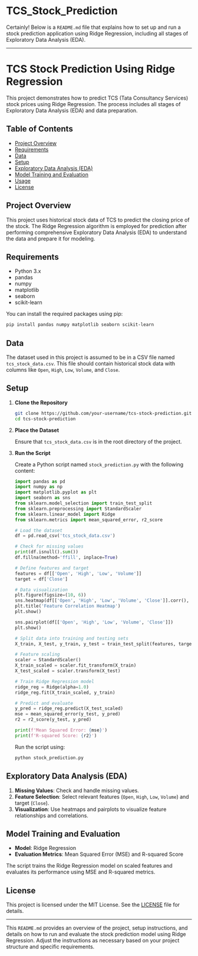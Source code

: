 # TCS_Stock_Prediction

Certainly! Below is a `README.md` file that explains how to set up and run a stock prediction application using Ridge Regression, including all stages of Exploratory Data Analysis (EDA).

---

# TCS Stock Prediction Using Ridge Regression

This project demonstrates how to predict TCS (Tata Consultancy Services) stock prices using Ridge Regression. The process includes all stages of Exploratory Data Analysis (EDA) and data preparation.

## Table of Contents

- [Project Overview](#project-overview)
- [Requirements](#requirements)
- [Data](#data)
- [Setup](#setup)
- [Exploratory Data Analysis (EDA)](#exploratory-data-analysis-eda)
- [Model Training and Evaluation](#model-training-and-evaluation)
- [Usage](#usage)
- [License](#license)

## Project Overview

This project uses historical stock data of TCS to predict the closing price of the stock. The Ridge Regression algorithm is employed for prediction after performing comprehensive Exploratory Data Analysis (EDA) to understand the data and prepare it for modeling.

## Requirements

- Python 3.x
- pandas
- numpy
- matplotlib
- seaborn
- scikit-learn

You can install the required packages using pip:

```bash
pip install pandas numpy matplotlib seaborn scikit-learn
```

## Data

The dataset used in this project is assumed to be in a CSV file named `tcs_stock_data.csv`. This file should contain historical stock data with columns like `Open`, `High`, `Low`, `Volume`, and `Close`.

## Setup

1. **Clone the Repository**

   ```bash
   git clone https://github.com/your-username/tcs-stock-prediction.git
   cd tcs-stock-prediction
   ```

2. **Place the Dataset**

   Ensure that `tcs_stock_data.csv` is in the root directory of the project.

3. **Run the Script**

   Create a Python script named `stock_prediction.py` with the following content:

   ```python
   import pandas as pd
   import numpy as np
   import matplotlib.pyplot as plt
   import seaborn as sns
   from sklearn.model_selection import train_test_split
   from sklearn.preprocessing import StandardScaler
   from sklearn.linear_model import Ridge
   from sklearn.metrics import mean_squared_error, r2_score

   # Load the dataset
   df = pd.read_csv('tcs_stock_data.csv')

   # Check for missing values
   print(df.isnull().sum())
   df.fillna(method='ffill', inplace=True)

   # Define features and target
   features = df[['Open', 'High', 'Low', 'Volume']]
   target = df['Close']

   # Data visualization
   plt.figure(figsize=(10, 6))
   sns.heatmap(df[['Open', 'High', 'Low', 'Volume', 'Close']].corr(), annot=True, cmap='coolwarm')
   plt.title('Feature Correlation Heatmap')
   plt.show()

   sns.pairplot(df[['Open', 'High', 'Low', 'Volume', 'Close']])
   plt.show()

   # Split data into training and testing sets
   X_train, X_test, y_train, y_test = train_test_split(features, target, test_size=0.2, random_state=42)

   # Feature scaling
   scaler = StandardScaler()
   X_train_scaled = scaler.fit_transform(X_train)
   X_test_scaled = scaler.transform(X_test)

   # Train Ridge Regression model
   ridge_reg = Ridge(alpha=1.0)
   ridge_reg.fit(X_train_scaled, y_train)

   # Predict and evaluate
   y_pred = ridge_reg.predict(X_test_scaled)
   mse = mean_squared_error(y_test, y_pred)
   r2 = r2_score(y_test, y_pred)

   print(f'Mean Squared Error: {mse}')
   print(f'R-squared Score: {r2}')
   ```

   Run the script using:

   ```bash
   python stock_prediction.py
   ```

## Exploratory Data Analysis (EDA)

1. **Missing Values**: Check and handle missing values.
2. **Feature Selection**: Select relevant features (`Open`, `High`, `Low`, `Volume`) and target (`Close`).
3. **Visualization**: Use heatmaps and pairplots to visualize feature relationships and correlations.

## Model Training and Evaluation

- **Model**: Ridge Regression
- **Evaluation Metrics**: Mean Squared Error (MSE) and R-squared Score

The script trains the Ridge Regression model on scaled features and evaluates its performance using MSE and R-squared metrics.

## License

This project is licensed under the MIT License. See the [LICENSE](LICENSE) file for details.

---

This `README.md` provides an overview of the project, setup instructions, and details on how to run and evaluate the stock prediction model using Ridge Regression. Adjust the instructions as necessary based on your project structure and specific requirements.
